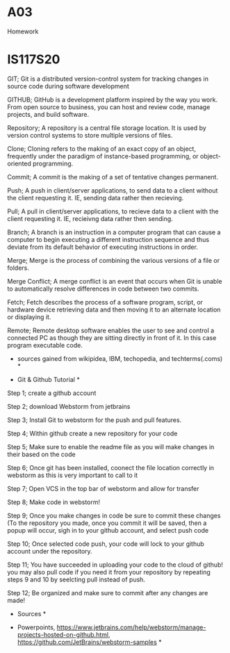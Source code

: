 # A03
Homework
# IS117S20
GIT;
Git is a distributed version-control system for tracking changes in source code during software development 

GITHUB;
GitHub is a development platform inspired by the way you work. From open source to business, you can host and review code, manage projects, and build software.

Repository;
A repository is a central file storage location. It is used by version control systems to store multiple versions of files.

Clone;
Cloning refers to the making of an exact copy of an object, frequently under the paradigm of instance-based programming, or object-oriented programming.

Commit;
A commit is the making of a set of tentative changes permanent.

Push;
A push in client/server applications, to send data to a client without the client requesting it. IE, sending data rather then recieving.

Pull;
A pull in client/server applications, to recieve data to a client with the client requesting it. IE, recieivng data rather then sending.

Branch;
A branch is an instruction in a computer program that can cause a computer to begin executing a different instruction sequence and thus deviate from its default behavior of executing instructions in order.

Merge;
Merge is the process of combining the various versions of a file or folders.

Merge Conflict;
A merge conflict is an event that occurs when Git is unable to automatically resolve differences in code between two commits.

Fetch;
Fetch describes the process of a software program, script, or hardware device retrieving data and then moving it to an alternate location or displaying it.

Remote;
Remote desktop software enables the user to see and control a connected PC as though they are sitting directly in front of it. In this case program executable code.


* sources gained from wikipidea, IBM, techopedia, and techterms(.coms) *


* Git & Github Tutorial *

Step 1;
create a github account


Step 2;
download Webstorm from jetbrains


Step 3;
Install Git to webstorm for the push and pull features.


Step 4;
Within github create a new repository for your code


Step 5;
Make sure to enable the readme file as you will make changes in their based on the code


Step 6;
Once git has been installed, coonect the file location correctly in webstorm as this is very important to call to it


Step 7;
Open VCS in the top bar of webstorm and allow for transfer


Step 8; 
Make code in webstorm!


Step 9;
Once you make changes in code be sure to commit these changes (To the repository you made, once you commit it will be saved, then a popup will occur, sigh in to your github account, and select push code


Step 10;
Once selected code push, your code will lock to your github account under the repository.


Step 11;
You have succeeded in uploading your code to the cloud of github! you may also pull code if you need it from your repository by repeating steps 9 and 10 by seelcting pull instead of push.


Step 12;
Be organized and make sure to commit after any changes are made!



* Sources * 


* Powerpoints, https://www.jetbrains.com/help/webstorm/manage-projects-hosted-on-github.html, https://github.com/JetBrains/webstorm-samples *

